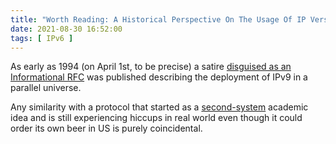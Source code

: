 ```yaml
---
title: "Worth Reading: A Historical Perspective On The Usage Of IP Version 9"
date: 2021-08-30 16:52:00
tags: [ IPv6 ]
---
```

As early as 1994 (on April 1st, to be precise) a satire [disguised as an Informational RFC](https://datatracker.ietf.org/doc/html/rfc1606) was published describing the deployment of IPv9 in a parallel universe.

Any similarity with a protocol that started as a [second-system](https://en.wikipedia.org/wiki/Second-system_effect) academic idea and is still experiencing hiccups in real world even though it could order its own beer in US is purely coincidental.